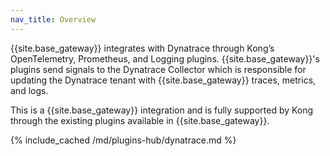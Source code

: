 ```yaml
---
nav_title: Overview
---
```


{{site.base_gateway}} integrates with Dynatrace through Kong’s OpenTelemetry, Prometheus, and Logging plugins. 
{{site.base_gateway}}'s plugins send signals to the Dynatrace Collector which is responsible for updating the Dynatrace tenant with {{site.base_gateway}} traces, metrics, and logs.

This is a {{site.base_gateway}} integration and is fully supported by Kong through the existing plugins available in {{site.base_gateway}}.

{% include_cached /md/plugins-hub/dynatrace.md %}
